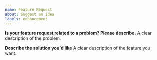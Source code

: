 ```yaml
---
name: Feature Request
about: Suggest an idea
labels: enhancement
---
```


**Is your feature request related to a problem? Please describe.**
A clear description of the problem.

**Describe the solution you'd like**
A clear description of the feature you want.
